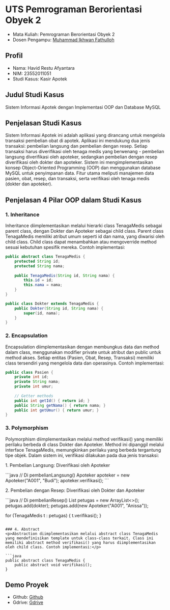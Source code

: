 # UTS Pemrograman Berorientasi Obyek 2
<ul>
  <li>Mata Kuliah: Pemrograman Berorientasi Obyek 2</li>
  <li>Dosen Pengampu: <a href="https://github.com/Muhammad-Ikhwan-Fathulloh">Muhammad Ikhwan Fathulloh</a></li>
</ul>

## Profil
<ul>
  <li>Nama: Havid Restu Afyantara</li>
  <li>NIM: 23552011051</li>
  <li>Studi Kasus: Kasir Apotek</li>
</ul>

## Judul Studi Kasus
<p>Sistem Informasi Apotek dengan Implementasi OOP dan Database MySQL</p>

## Penjelasan Studi Kasus
<p>Sistem Informasi Apotek ini adalah aplikasi yang dirancang untuk mengelola transaksi pembelian obat di apotek. Aplikasi ini mendukung dua jenis transaksi: pembelian langsung dan pembelian dengan resep. Setiap transaksi harus diverifikasi oleh tenaga medis yang berwenang - pembelian langsung diverifikasi oleh apoteker, sedangkan pembelian dengan resep diverifikasi oleh dokter dan apoteker. Sistem ini mengimplementasikan konsep Object-Oriented Programming (OOP) dan menggunakan database MySQL untuk penyimpanan data. Fitur utama meliputi manajemen data pasien, obat, resep, dan transaksi, serta verifikasi oleh tenaga medis (dokter dan apoteker).</p>

## Penjelasan 4 Pilar OOP dalam Studi Kasus

### 1. Inheritance
<p>Inheritance diimplementasikan melalui hierarki class TenagaMedis sebagai parent class, dengan Dokter dan Apoteker sebagai child class. Parent class TenagaMedis memiliki atribut umum seperti id dan nama, yang diwarisi oleh child class. Child class dapat menambahkan atau mengoverride method sesuai kebutuhan spesifik mereka. Contoh implementasi:</p>

```java
public abstract class TenagaMedis {
    protected String id;
    protected String nama;
    
    public TenagaMedis(String id, String nama) {
        this.id = id;
        this.nama = nama;
    }
}

public class Dokter extends TenagaMedis {
    public Dokter(String id, String nama) {
        super(id, nama);
    }
}
```

### 2. Encapsulation
<p>Encapsulation diimplementasikan dengan membungkus data dan method dalam class, menggunakan modifier private untuk atribut dan public untuk method akses. Setiap entitas (Pasien, Obat, Resep, Transaksi) memiliki class tersendiri yang mengelola data dan operasinya. Contoh implementasi:</p>

```java
public class Pasien {
    private int id;
    private String nama;
    private int umur;
    
    // Getter methods
    public int getId() { return id; }
    public String getNama() { return nama; }
    public int getUmur() { return umur; }
}
```

### 3. Polymorphism
<p>Polymorphism diimplementasikan melalui method verifikasi() yang memiliki perilaku berbeda di class Dokter dan Apoteker. Method ini dipanggil melalui interface TenagaMedis, memungkinkan perilaku yang berbeda tergantung tipe objek. Dalam sistem ini, verifikasi dilakukan pada dua jenis transaksi:</p>

<p>1. Pembelian Langsung: Diverifikasi oleh Apoteker</p>
```java
// Di pembelianLangsung()
Apoteker apoteker = new Apoteker("A001", "Budi");
apoteker.verifikasi();
```

<p>2. Pembelian dengan Resep: Diverifikasi oleh Dokter dan Apoteker</p>
```java
// Di pembelianResep()
List<TenagaMedis> petugas = new ArrayList<>();
petugas.add(dokter);
petugas.add(new Apoteker("A001", "Anissa"));

for (TenagaMedis t : petugas) {
    t.verifikasi();
}
```

### 4. Abstract
<p>Abstraction diimplementasikan melalui abstract class TenagaMedis yang mendefinisikan template untuk class-class terkait. Class ini memiliki abstract method verifikasi() yang harus diimplementasikan oleh child class. Contoh implementasi:</p>

```java
public abstract class TenagaMedis {
    public abstract void verifikasi();
}
```

## Demo Proyek
<ul>
  <li>Github: <a href="https://github.com/yourusername/ApotekOOP">Github</a></li>
  <li>Gdrive: <a href="null">Gdrive</a></li>
</ul>
